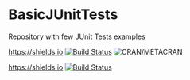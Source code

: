 # BasicJUnitTests
Repository with few JUnit Tests examples

https://shields.io
[![Build Status](http://pros.unicam.it:8080/jenkins/buildStatus/icon?job=BasicJUnitTests)](http://pros.unicam.it:8080/jenkins/me/my-views/view/all/job/BasicJUnitTests/) 
![CRAN/METACRAN](https://img.shields.io/cran/l/devtools.svg)

https://shields.io
[![Build Status](https://travis-ci.org/FabrizioFornari/BasicJUnitTests.svg?branch=master)](https://travis-ci.org/FabrizioFornari/BasicJUnitTests) 

